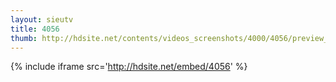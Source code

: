 ```yaml
---
layout: sieutv
title: 4056
thumb: http://hdsite.net/contents/videos_screenshots/4000/4056/preview_360p.mp4.jpg
---
```

{% include iframe src='http://hdsite.net/embed/4056' %}
 
